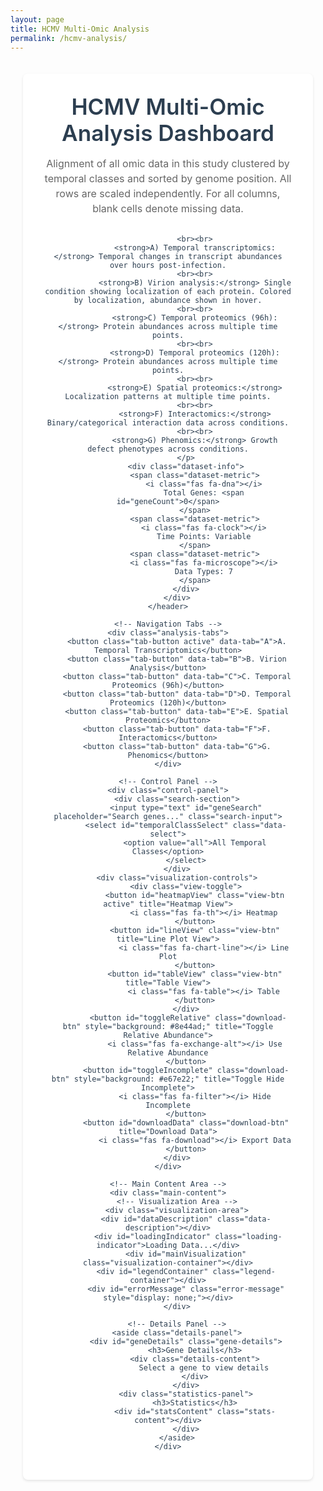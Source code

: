 ```yaml
---
layout: page
title: HCMV Multi-Omic Analysis
permalink: /hcmv-analysis/
---
```


<div class="scientific-dashboard">
    <!-- Header Section -->
    <header class="dashboard-header">
        <h1>HCMV Multi-Omic Analysis Dashboard</h1>
        <div class="header-metadata">
            <p class="description">
                Alignment of all omic data in this study clustered by temporal classes and sorted by genome position.
                All rows are scaled independently. For all columns, blank cells denote missing data.

                <br><br>
                <strong>A) Temporal transcriptomics:</strong> Temporal changes in transcript abundances over hours post-infection.
                <br><br>
                <strong>B) Virion analysis:</strong> Single condition showing localization of each protein. Colored by localization, abundance shown in hover.
                <br><br>
                <strong>C) Temporal proteomics (96h):</strong> Protein abundances across multiple time points.
                <br><br>
                <strong>D) Temporal proteomics (120h):</strong> Protein abundances across multiple time points.
                <br><br>
                <strong>E) Spatial proteomics:</strong> Localization patterns at multiple time points.
                <br><br>
                <strong>F) Interactomics:</strong> Binary/categorical interaction data across conditions.
                <br><br>
                <strong>G) Phenomics:</strong> Growth defect phenotypes across conditions.
            </p>
            <div class="dataset-info">
                <span class="dataset-metric">
                    <i class="fas fa-dna"></i>
                    Total Genes: <span id="geneCount">0</span>
                </span>
                <span class="dataset-metric">
                    <i class="fas fa-clock"></i>
                    Time Points: Variable
                </span>
                <span class="dataset-metric">
                    <i class="fas fa-microscope"></i>
                    Data Types: 7
                </span>
            </div>
        </div>
    </header>

    <!-- Navigation Tabs -->
    <div class="analysis-tabs">
        <button class="tab-button active" data-tab="A">A. Temporal Transcriptomics</button>
        <button class="tab-button" data-tab="B">B. Virion Analysis</button>
        <button class="tab-button" data-tab="C">C. Temporal Proteomics (96h)</button>
        <button class="tab-button" data-tab="D">D. Temporal Proteomics (120h)</button>
        <button class="tab-button" data-tab="E">E. Spatial Proteomics</button>
        <button class="tab-button" data-tab="F">F. Interactomics</button>
        <button class="tab-button" data-tab="G">G. Phenomics</button>
    </div>

    <!-- Control Panel -->
    <div class="control-panel">
        <div class="search-section">
            <input type="text" id="geneSearch" placeholder="Search genes..." class="search-input">
            <select id="temporalClassSelect" class="data-select">
                <option value="all">All Temporal Classes</option>
            </select>
        </div>
        <div class="visualization-controls">
            <div class="view-toggle">
                <button id="heatmapView" class="view-btn active" title="Heatmap View">
                    <i class="fas fa-th"></i> Heatmap
                </button>
                <button id="lineView" class="view-btn" title="Line Plot View">
                    <i class="fas fa-chart-line"></i> Line Plot
                </button>
                <button id="tableView" class="view-btn" title="Table View">
                    <i class="fas fa-table"></i> Table
                </button>
            </div>
             <button id="toggleRelative" class="download-btn" style="background: #8e44ad;" title="Toggle Relative Abundance">
                <i class="fas fa-exchange-alt"></i> Use Relative Abundance
            </button>
            <button id="toggleIncomplete" class="download-btn" style="background: #e67e22;" title="Toggle Hide Incomplete">
                <i class="fas fa-filter"></i> Hide Incomplete
            </button>
            <button id="downloadData" class="download-btn" title="Download Data">
                <i class="fas fa-download"></i> Export Data
            </button>
        </div>
    </div>

    <!-- Main Content Area -->
    <div class="main-content">
        <!-- Visualization Area -->
        <div class="visualization-area">
            <div id="dataDescription" class="data-description"></div>
             <div id="loadingIndicator" class="loading-indicator">Loading Data...</div>
            <div id="mainVisualization" class="visualization-container"></div>
            <div id="legendContainer" class="legend-container"></div>
            <div id="errorMessage" class="error-message" style="display: none;"></div>
        </div>

        <!-- Details Panel -->
        <aside class="details-panel">
            <div id="geneDetails" class="gene-details">
                <h3>Gene Details</h3>
                <div class="details-content">
                    Select a gene to view details
                </div>
            </div>
            <div class="statistics-panel">
                <h3>Statistics</h3>
                <div id="statsContent" class="stats-content"></div>
            </div>
        </aside>
    </div>
</div>

<style>
    :root {
    --primary-color: #2c3e50;
    --secondary-color: #3498db;
    --accent-color: #e74c3c;
    --success-color: #2ecc71;
    --warning-color: #f1c40f;
    --background-color: #f5f6fa;
    --card-background: #ffffff;
    --text-color: #2c3e50;
    --border-color: #dfe6e9;
    --shadow-color: rgba(0, 0, 0, 0.1);
    --transition-speed: 0.3s;
    --legend-font-size: 0.9rem;
    --legend-padding: 10px;
}

.scientific-dashboard {
    max-width: 1600px;
    margin: 0 auto;
    padding: 20px;
    font-family: -apple-system, BlinkMacSystemFont, 'Segoe UI', Roboto, sans-serif;
    color: var(--text-color);
}

.dashboard-header {
    background: var(--card-background);
    padding: 2rem;
    border-radius: 8px;
    box-shadow: 0 2px 4px var(--shadow-color);
    margin-bottom: 2rem;
}

.dashboard-header h1 {
    color: var(--primary-color);
    font-size: 2.2rem;
    margin: 0 0 1rem 0;
    font-weight: 600;
}

.header-metadata {
    display: grid;
    gap: 1rem;
}

.description {
    font-size: 1rem;
    color: #666;
    margin: 0;
    line-height: 1.5;
}

.dataset-info {
    display: flex;
    gap: 2rem;
    font-size: 0.9rem;
}

.dataset-metric {
    display: flex;
    align-items: center;
    gap: 0.5rem;
}

.dataset-metric i {
    color: var(--secondary-color);
}

.analysis-tabs {
    display: flex;
    gap: 0.5rem;
    margin-bottom: 1.5rem;
    overflow-x: auto;
    padding-bottom: 0.5rem;
}

.tab-button {
    padding: 0.8rem 1.2rem;
    border: none;
    background: var(--card-background);
    color: var(--text-color);
    border-radius: 6px;
    cursor: pointer;
    transition: all var(--transition-speed);
    white-space: nowrap;
    font-weight: 500;
}

.tab-button.active {
    background: var(--secondary-color);
    color: white;
}

.control-panel {
    display: grid;
    grid-template-columns: 1fr auto;
    gap: 1rem;
    background: var(--card-background);
    padding: 1rem;
    border-radius: 8px;
    box-shadow: 0 2px 4px var(--shadow-color);
    margin-bottom: 1.5rem;
}

.search-section {
    display: flex;
    gap: 1rem;
}

.search-input {
    padding: 0.8rem 1rem;
    border: 1px solid var(--border-color);
    border-radius: 6px;
    font-size: 1rem;
    min-width: 300px;
}

.data-select {
    padding: 0.8rem;
    border: 1px solid var(--border-color);
    border-radius: 6px;
    background: white;
}

.visualization-controls {
    display: flex;
    gap: 1rem;
    align-items: center;
}

.view-toggle {
    display: flex;
    border: 1px solid var(--border-color);
    border-radius: 6px;
    overflow: hidden;
}

.view-btn {
    padding: 0.8rem 1.2rem;
    border: none;
    background: white;
    cursor: pointer;
    transition: all var(--transition-speed);
    display: flex;
    align-items: center;
    gap: 0.5rem;
}

.view-btn.active {
    background: var(--secondary-color);
    color: white;
}

.download-btn {
    padding: 0.8rem 1.2rem;
    background: var(--success-color);
    color: white;
    border: none;
    border-radius: 6px;
    cursor: pointer;
    transition: all var(--transition-speed);
    display: flex;
    align-items: center;
    gap: 0.5rem;
}

.main-content {
    display: grid;
    grid-template-columns: 250px 1fr 300px;
    gap: 1.5rem;
    margin-top: 1.5rem;
}

.filters-panel {
    background: var(--card-background);
    padding: 1.5rem;
    border-radius: 8px;
    box-shadow: 0 2px 4px var(--shadow-color);
}

.filter-section h3 {
    margin: 0 0 1rem 0;
    font-size: 1.1rem;
    color: var(--primary-color);
}

.filter-group {
    margin-bottom: 1.5rem;
}

.filter-group h4 {
    margin: 0 0 0.8rem 0;
    font-size: 0.9rem;
    color: #666;
}

.range-slider {
    margin-top: 1rem;
}

.visualization-area {
    background: var(--card-background);
    padding: 1.5rem;
    border-radius: 8px;
    box-shadow: 0 2px 4px var(--shadow-color);
    display: flex;
    flex-direction: column;
    gap: 1rem;
     position: relative; /* For loading indicator */
}

.data-description {
    padding: 1rem;
    background: #f8f9fa;
    border-radius: 6px;
    font-size: 0.9rem;
    line-height: 1.5;
}

.visualization-container {
    flex-grow: 1;
    min-height: 500px;
    overflow-x: auto;
}

.legend-container {
    padding: var(--legend-padding);
    background: #f8f9fa;
    border-radius: 6px;
    font-size: var(--legend-font-size);
    display: flex;
    flex-wrap: wrap;
    gap: 10px;
}

.details-panel {
    background: var(--card-background);
    padding: 1.5rem;
    border-radius: 8px;
    box-shadow: 0 2px 4px var(--shadow-color);
    display: flex;
    flex-direction: column;
    gap: 1.5rem;
}

.gene-details h3,
.statistics-panel h3 {
    margin: 0 0 1rem 0;
    font-size: 1.1rem;
    color: var(--primary-color);
}

.details-content,
.stats-content {
    font-size: 0.9rem;
    line-height: 1.5;
}

.data-table {
    width: 100%;
    border-collapse: collapse;
    font-size: 0.9rem;
}

.data-table th,
.data-table td {
    border: 1px solid var(--border-color);
    padding: 8px;
    text-align: center;
}

.data-table th {
    background: var(--secondary-color);
    color: white;
}

.data-table tr:nth-child(even) {
    background: #f2f2f2;
}

.error-message {
    padding: 1rem;
    background: var(--warning-color);
    color: white;
    border-radius: 6px;
    margin-bottom: 1rem;
    font-weight: bold;
}

/* Loading indicator */
.loading-indicator {
    position: absolute;
    top: 50%;
    left: 50%;
    transform: translate(-50%, -50%);
    font-size: 1.2em;
    color: #777;
    display: none; /* Initially hidden */
}

.loading-indicator.show {
    display: block;
}


@media (max-width: 1400px) {
    .main-content {
        grid-template-columns: 1fr;
    }

    .filters-panel {
        display: grid;
        grid-template-columns: repeat(auto-fit, minmax(200px, 1fr));
        gap: 1rem;
    }
}

@media (max-width: 768px) {
    .control-panel {
        grid-template-columns: 1fr;
    }

    .search-section {
        flex-direction: column;
    }

    .visualization-controls {
        justify-content: space-between;
    }

    .search-input {
        min-width: auto;
    }
}
</style>

<script src="https://cdn.plot.ly/plotly-latest.min.js"></script>
<script src="https://cdnjs.cloudflare.com/ajax/libs/noUiSlider/15.7.1/nouislider.min.js"></script>
<link href="https://cdnjs.cloudflare.com/ajax/libs/noUiSlider/15.7.1/nouislider.min.css" rel="stylesheet"/>
<script src="https://kit.fontawesome.com/a076d05399.js"></script>

<script>
  const colorPalettes = {
        localization: {
            'Lysosome': '#1f77b4',
            'Golgi': '#ff7f0e',
            'Peroxisome': '#2ca02c',
            'ER': '#d62728',
            'Nucleus': '#9467bd',
            'Mitochondria': '#8c564b',
            'Undefined': '#7f7f7f',
            'Tegument': '#e377c2',
            'Capsid': '#bcbd22',
            'Envelope': '#17becf',
            'Other': '#8c564b'
        },
        hcpi: {
            '1': '#2ca02c',
            '0': '#d62728'
        },
        phenomics_p1_p2: {
            'Y': '#2ca02c',
            'N': '#d62728'
        },
        temporalClass: {
            'Early': '#1f77b4',
            'Mid': '#ff7f0e',
            'Late': '#2ca02c',
            'Undefined': '#7f7f7f'
        }
    };

    const dataCategories = {
        A: {
            description: 'A) Temporal transcriptomics: Temporal changes in transcript abundances over hours.',
            title: 'A. Temporal Transcriptomics',
            columns: null,
            dataType: 'numeric',
            file: '/assets/tables/A_Temporal_Transcriptomics.csv'
        },
        B: {
            description: 'B) Virion Analysis: Single condition showing protein localization, colored by localization.',
            title: 'B. Virion Analysis',
            columns: null,
            dataType: 'mixed',
            file: '/assets/tables/B_Viral_Proteins.csv'
        },
        C: {
            description: 'C) Temporal Proteomics (96h): Protein abundances across multiple time points.',
            title: 'C. Temporal Proteomics (96h)',
            columns: null,
            dataType: 'numeric',
            file: '/assets/tables/C_Temporal_Proteomics_96.csv'
        },
        D: {
            description: 'D) Temporal Proteomics (120h): Protein abundances across multiple time points.',
            title: 'D. Temporal Proteomics (120h)',
            columns: null,
            dataType: 'numeric',
            file: '/assets/tables/D_Temporal_Proteomics_120_NoSuffix.csv'
        },
        E: {
            description: 'E) Spatial Proteomics: Localization patterns over time points.',
            title: 'E. Spatial Proteomics',
            columns: null,
            dataType: 'categorical',
            file: '/assets/tables/E_Spatial_Proteomics_NoSuffix.csv'
        },
        F: {
            description: 'F) Interactomics: Binary/categorical interaction data across conditions.',
            title: 'F. Interactomics',
            columns: null,
            dataType: 'binary',
            file: '/assets/tables/F_Interactomics.csv'
        },
        G: {
            description: 'G. Phenomics: Growth defect phenotypes across conditions.',
            title: 'G. Phenomics',
            columns: null,
            dataType: 'categorical',
            file: '/assets/tables/G_Phenomics.csv'
        }
    };

    let rawData = {};
    let processedData = {};
    let currentTab = 'A';
    let currentView = 'heatmap';
    let allGeneNames = [];
    let hideIncomplete = false;
    let useRelative = false;
    const numericColorScale = 'Viridis';
    const debug = false;

    document.addEventListener('DOMContentLoaded', initializeDashboard);

    async function initializeDashboard() {
        showLoading(true);
        try {
            await loadAllData();
            setupEventListeners();
            setupFilters();
            updateVisualization();
            updateDashboardMetrics();
        } catch (error) {
            handleError(error);
        } finally {
           showLoading(false);
        }
    }

    async function loadAllData() {
        const fetchPromises = Object.keys(dataCategories).map(cat => {
            return fetchCSV(dataCategories[cat].file)
                .then(csvData => {
                    rawData[cat] = csvData;
                    const headers = Object.keys(csvData[0] || {});
                    const metadataFields = ['Gene', 'Temporal_Class', 'Loc.', 'Abd.', 'HCIP', 'P1', 'P2'];
                    const dataCols = headers.filter(h => !metadataFields.includes(h));
                    dataCategories[cat].columns = dataCols;
                    processedData[cat] = processDataByCategory(csvData, dataCols, dataCategories[cat].dataType);
                })
                .catch(error => {
                    handleError(`Error loading ${dataCategories[cat].file}: ${error}`);
                    throw error;
                });
        });
        await Promise.all(fetchPromises);
        allGeneNames = Array.from(new Set(Object.values(rawData).flat().map(d => d.Gene))).sort();
    }

    async function fetchCSV(url) {
        const response = await fetch(url);
        if (!response.ok) {
            throw new Error(`Failed to fetch ${url}: ${response.status} ${response.statusText}`);
        }
        const csvText = await response.text();
        return parseCSV(csvText);
    }

    function parseCSV(csvText) {
        const lines = csvText.split('\n').filter(line => line.trim() !== '');
        if (lines.length === 0) return [];
        const headers = lines[0].split(',').map(h => h.trim());
        const data = lines.slice(1).map(line => {
            const values = line.split(',').map(v=>v.trim());
            return headers.reduce((obj,header,index)=>{
                obj[header] = values[index]||'';
                return obj;
            },{});
        });
        return data;
    }

    function processDataByCategory(data, columns, dataType) {
        return data.map(row => {
            const loc = row['Loc.'] && row['Loc.'].trim() !== '' ? row['Loc.'] : 'Undefined';
            const abd = row['Abd.'] || '';
            const hcpi = row['HCIP'] || '';
            const p1 = row['P1'] || '';
            const p2 = row['P2'] || '';
            const temporalClass = row['Temporal_Class'] && row['Temporal_Class'].trim() !== '' ? row['Temporal_Class'] : 'Undefined';

            let values = columns.map(col => {
                const val = row[col] || '';
                if (['categorical', 'binary', 'mixed'].includes(dataType)) {
                    return val.trim() === '' ? 'Undefined' : val;
                }
                return val;
            });

            return {
                gene: row.Gene,
                values: values,
                metadata: {
                    localization: loc,
                    abundance: abd,
                    hcpi: hcpi,
                    p1: p1,
                    p2: p2,
                    temporalClass: temporalClass
                },
                dataType: dataType
            };
        });
    }

    function updateDashboardMetrics() {
        const geneCountEl = document.getElementById('geneCount');
        if (geneCountEl) geneCountEl.textContent = allGeneNames.length;
    }

    function isTimeColumn(col) {
        return /\d+h$/.test(col);
    }

    function parseHour(col) {
        const match = col.match(/(\d+)h$/);
        return match ? parseInt(match[1], 10) : null;
    }

    function getPlotColumns(columns) {
        const timeCols = columns.filter(isTimeColumn);
        if (timeCols.length === columns.length) {
            return timeCols.sort((a, b) => parseHour(a) - parseHour(b));
        }
        return columns;
    }

    function applyRelativeAbundance(data) {
        const currentType = dataCategories[currentTab].dataType;
        if (!useRelative || (currentType !== 'numeric' && currentType !== 'mixed')) return data;

        return data.map(d => {
            const nums = d.values.map(v => parseFloat(v));
            const validNums = nums.filter(n => !isNaN(n));
            if (validNums.length === 0) return d;
            const maxVal = Math.max(...validNums);
            if (maxVal > 0) {
                const newValues = d.values.map(val => {
                    const x = parseFloat(val);
                    return isNaN(x) ? 'Undefined' : (x / maxVal).toString();
                });
                return { ...d, values: newValues };
            }
            return d;
        });
    }


    function filterData() {
        let filteredData = processedData[currentTab];
        filteredData = applyRelativeAbundance(filteredData);

        const temporalClassSelect = document.getElementById('temporalClassSelect');
        if (temporalClassSelect && temporalClassSelect.value !== 'all') {
            filteredData = filteredData.filter(d => d.metadata.temporalClass === temporalClassSelect.value);
        }

        const dataType = dataCategories[currentTab].dataType;
        const slider = document.getElementById('abundanceSlider');
        if ((dataType === 'numeric' || dataType === 'mixed') && slider && slider.noUiSlider) {
            const [min, max] = slider.noUiSlider.get().map(parseFloat);
            filteredData = filteredData.filter(d => {
                return d.values.some(v => {
                    const val = parseFloat(v);
                    return !isNaN(val) && val >= min && val <= max;
                });
            });
        }

        const searchTerm = (document.getElementById('geneSearch').value || '').toLowerCase();
        if (searchTerm) {
            filteredData = filteredData.filter(d => d.gene.toLowerCase().includes(searchTerm));
        }

        if (hideIncomplete) {
            filteredData = filteredData.filter(d => {
                return !d.values.some(v => v === 'Undefined' || v === '' || v === 'N/A');
            });
        }

        return filteredData;
    }

    function filterDataForDisplay() {
        return filterData();
    }

    function createHeatmap(data, columns) {
    const sortedCols = getPlotColumns(columns);
    const colIndices = sortedCols.map(c=>columns.indexOf(c));

    const geneIndex = {};
    allGeneNames.forEach((g,i)=>geneIndex[g]=i);
    const zValues = Array.from({length:allGeneNames.length},()=>Array(columns.length).fill(null));

    data.forEach(d=>{
        const idx = geneIndex[d.gene];
        d.values.forEach((val,i)=>{
            const num = parseFloat(val);
            zValues[idx][i] = isNaN(num)?null:num;
        });
    });

    const reorderedZ = zValues.map(row=>colIndices.map(i=>row[i]));
    const plotData=[{
        z: reorderedZ,
        x: sortedCols,
        y: allGeneNames,
        type:'heatmap',
        colorscale:numericColorScale,
        hoverongaps:false,
        colorbar:{title:'Abundance',titleside:'right'},
        hovertemplate:'Gene: %{y}<br>%{x}: %{z}<extra></extra>'
    }];

    const layout={
        title:dataCategories[currentTab].title,
        xaxis:{title:'Time (hours)',side:'bottom',automargin:true},
        yaxis:{title:'Genes',automargin:true},
        margin:{t:50,r:50,b:150,l:200},
        height:800,
        hovermode:'closest'
    };

    Plotly.newPlot('mainVisualization',plotData,layout,{responsive:true});
}

function createCategoricalHeatmap(data, columns, categoryType) {
    const sortedCols = getPlotColumns(columns);
    const colIndices = sortedCols.map(c=>columns.indexOf(c));

    const geneIndex={};
    allGeneNames.forEach((g,i)=>geneIndex[g]=i);
    const zValues = Array.from({length:allGeneNames.length},()=>Array(columns.length).fill('Undefined'));
    data.forEach(d=>{
        const idx=geneIndex[d.gene];
        d.values.forEach((val,i)=>{
            zValues[idx][i]=val||'Undefined';
        });
    });

    const reorderedZ = zValues.map(row=>colIndices.map(i=>row[i]));

    const uniqueCategories=Array.from(new Set(reorderedZ.flat())).sort();
    let palette = colorPalettes.localization;
    if(categoryType==='hcpi') palette=colorPalettes.hcpi;
    else if(categoryType==='phenomics') palette=colorPalettes.phenomics_p1_p2;

    const colorScale = uniqueCategories.map(cat=>palette[cat]||'#7f7f7f');
    const zNumeric = reorderedZ.map(row=>row.map(val=>uniqueCategories.indexOf(val)));
    const plotlyColorscale=uniqueCategories.map((cat,i)=>[i/(uniqueCategories.length-1),colorScale[i]]);

    const plotData=[{
        z:zNumeric,
        x:sortedCols,
        y:allGeneNames,
        type:'heatmap',
        colorscale:plotlyColorscale,
        showscale:false,
        hoverongaps:false,
        text:reorderedZ,
        hovertemplate:'Gene: %{y}<br>%{x}: %{text}<extra></extra>'
    }];

    const layout={
        title:dataCategories[currentTab].title,
        xaxis:{title:'Time (hours)',automargin:true},
        yaxis:{title:'Genes',automargin:true},
        margin:{t:50,r:50,b:150,l:200},
        height:800,
        hovermode:'closest'
    };

     Plotly.newPlot('mainVisualization',plotData,layout,{responsive:true}).then(()=>{
          createLegend(uniqueCategories,colorScale);
     });
}

    function createLinePlot(data, columns) {
        const currentType = dataCategories[currentTab].dataType;
        if (currentType !== 'numeric' && currentType !== 'mixed') {
            createDataTable(data, columns);
            return;
        }

        const sortedCols = getPlotColumns(columns);
        const times = sortedCols.map(c => isTimeColumn(c) ? parseHour(c) : c);
        const numericTimes = times.every(t => typeof t === 'number');
        const xValues = numericTimes ? times : sortedCols;

        const traces = data.map(d => {
            const yVals = d.values.map(v => parseFloat(v));
            const reorderedY = sortedCols.map(c => {
                const originalIndex = columns.indexOf(c);
                return parseFloat(d.values[originalIndex]);
            });

            return {
                x: xValues,
                y: reorderedY,
                name: d.gene,
                mode: 'lines+markers',
                type: 'scatter',
                hovertemplate: 'Gene: ' + d.gene + '<br>%{x}: %{y}<extra></extra>'
            };
        });

        const xLabel = numericTimes ?'Time (hours)' : 'Conditions';
        const yLabel = 'Abundance';

        const layout = {
            title: dataCategories[currentTab].title,
            xaxis: { title: xLabel, automargin: true },
            yaxis: { title: yLabel, autorange: true },
            margin: { t: 50, r: 50, b: 100, l: 100 },
            height: 800,
            hovermode: 'closest',
            showlegend: true
        };

        Plotly.newPlot('mainVisualization', traces, layout, { responsive: true });
    }

    function createDataTable(data, columns) {
        const tableContainer = document.getElementById('mainVisualization');
        if (!tableContainer) return;
        tableContainer.innerHTML = '';

        const table = document.createElement('table');
        table.className = 'data-table';
        const thead = document.createElement('thead');
        const headerRow = document.createElement('tr');
        headerRow.innerHTML = `<th>Gene</th>${columns.map(col => `<th>${col}</th>`).join('')}`;
        thead.appendChild(headerRow);
        table.appendChild(thead);

        const tbody = document.createElement('tbody');
        allGeneNames.forEach(gene => {
            const d = data.find(x => x.gene === gene);
            const row = document.createElement('tr');
            row.innerHTML = `<td>${gene}</td>${d ? d.values.map(v => `<td>${v}</td>`).join('') : columns.map(() => '<td>N/A</td>').join('')}`;
            tbody.appendChild(row);
        });
        table.appendChild(tbody);
        tableContainer.appendChild(table);
    }


    function createSingleConditionPlotForB(data) {
         const columns = dataCategories[currentTab].columns;
        if (columns.length === 0) return;
        const singleCol = columns[0];

        const geneNames = data.map(d => d.gene);
        const y = geneNames;
        const x = Array(geneNames.length).fill('Virion');
        const markerColor = data.map(d => colorPalettes.localization[d.metadata.localization] || '#7f7f7f');
        const hoverText = data.map(d => {
            const val = d.values[0];
            const abd = parseFloat(val);
            const loc = d.metadata.localization;
            return `Gene: ${d.gene}<br>${singleCol}: ${abd}<br>Loc: ${loc}`;
        });

        const plotData = [{
            x: x,
            y: y,
            mode: 'markers',
            type: 'scatter',
            hoverinfo: 'text',
            text: hoverText,
            marker: {
                size: 10,
                color: markerColor,
                line: { width: 1, color: '#333' },
                opacity: 0.7
            },
            hovertemplate: '%{text}<extra></extra>'
        }];

        const layout = {
            title: dataCategories[currentTab].title,
            xaxis: { title: 'Virion', automargin: true, showticklabels: false },
            yaxis: { title: 'Genes', automargin: true, type: 'category', categoryorder: 'array', categoryarray: geneNames },
            margin: { t: 50, r: 50, b: 100, l: 200 },
            height: 800,
            hovermode: 'closest'
        };

        Plotly.newPlot('mainVisualization', plotData, layout, { responsive: true });
    }

    function createLegend(categories, colors) {
        const legendContainer = document.getElementById('legendContainer');
        if (!legendContainer) return;
        legendContainer.innerHTML = '';
        categories.forEach((cat, i) => {
            const item = document.createElement('div');
            item.style.display = 'flex';
            item.style.alignItems = 'center';

            const colorBox = document.createElement('div');
            colorBox.style.width = '15px';
            colorBox.style.height = '15px';
            colorBox.style.marginRight = '5px';
            colorBox.style.backgroundColor = colors[i];
            colorBox.style.border = '1px solid #ccc';

            const label = document.createElement('span');
            label.textContent = cat;

            item.appendChild(colorBox);
            item.appendChild(label);
            legendContainer.appendChild(item);
        });
    }


    function updateVisualization() {
        const data = filterDataForDisplay();
        const columns = dataCategories[currentTab].columns;
        const descEl = document.getElementById('dataDescription');
        if (descEl) descEl.textContent = dataCategories[currentTab].description;

        const vizContainer = document.getElementById('mainVisualization');
        if (vizContainer) vizContainer.innerHTML = '';
        const legendContainer = document.getElementById('legendContainer');
        if (legendContainer) legendContainer.innerHTML = '';

        const dataType = dataCategories[currentTab].dataType;

         if (currentTab === 'B') {
            if (currentView === 'heatmap') {
                createSingleConditionPlotForB(data);
            } else if (currentView === 'lineplot') {
                 createSingleConditionPlotForB(data);
            } else if (currentView === 'table') {
                createDataTable(data, columns);
            }
            return;
        }

        if (currentView === 'heatmap') {
            if (dataType === 'numeric') {
                createHeatmap(data, columns);
            } else if (dataType === 'categorical') {
                createCategoricalHeatmap(data, columns, 'localization');
            } else if (dataType === 'binary') {
                createCategoricalHeatmap(data, columns, 'hcpi');
            } else if (dataType === 'mixed') {
                  if (isAnyNumeric(data)) createHeatmap(data, columns);
                else createDataTable(data, columns);
            }
        } else if (currentView === 'lineplot') {
             if(dataType==='numeric'||dataType==='mixed') {
                if(isAnyNumeric(data)) createLinePlot(data, columns);
                else createDataTable(data, columns);
            } else {
                createDataTable(data, columns);
            }
        } else if (currentView === 'table') {
            createDataTable(data, columns);
        }
    }
    function isAnyNumeric(data) {
      return data.some(d => d.values.some(v => !isNaN(parseFloat(v))));
    }

    function setupEventListeners() {
       const tabButtons = document.querySelectorAll('.tab-button');
        tabButtons.forEach(button => {
            button.addEventListener('click', e => {
                tabButtons.forEach(b => b.classList.remove('active'));
                e.target.classList.add('active');
                currentTab = e.target.dataset.tab;
                 setActiveViewButton('heatmapView');
                currentView = 'heatmap';
                setupFilters();
                updateVisualization();
            });
        });

         const viewButtons = document.querySelectorAll('.view-btn');
        viewButtons.forEach(button => {
            button.addEventListener('click', e => {
                viewButtons.forEach(b => b.classList.remove('active'));
                e.target.classList.add('active');
                currentView = e.target.id.replace('View', '').toLowerCase();
                updateVisualization();
            });
        });


        const searchInput = document.getElementById('geneSearch');
        if (searchInput) {
            searchInput.addEventListener('input', () => updateVisualization());
        }

        const downloadBtn = document.getElementById('downloadData');
        if (downloadBtn) downloadBtn.addEventListener('click', downloadCurrentData);

         const toggleIncompleteBtn = document.getElementById('toggleIncomplete');
        if (toggleIncompleteBtn) {
            toggleIncompleteBtn.addEventListener('click', () => {
                hideIncomplete = !hideIncomplete;
                toggleIncompleteBtn.textContent = hideIncomplete ? "Show All" : "Hide Incomplete";
                updateVisualization();
            });
        }

          const toggleRelativeBtn = document.getElementById('toggleRelative');
        if (toggleRelativeBtn) {
            toggleRelativeBtn.addEventListener('click', () => {
                useRelative = !useRelative;
                toggleRelativeBtn.textContent = useRelative ? "Use Absolute Abundance" : "Use Relative Abundance";
                updateVisualization();
            });
        }

          const mainViz = document.getElementById('mainVisualization');
        mainViz.addEventListener('plotly_click', function (event) {
            if (event && event.points && event.points.length > 0) {
                const gene = event.points[0].y;
                displayGeneDetails(gene);
                displayStatistics(gene);
            }
        });
    }

    function setActiveViewButton(activeButtonId) {
         const viewButtons = document.querySelectorAll('.view-btn');
        viewButtons.forEach(button => {
            if (button.id === activeButtonId) button.classList.add('active');
            else button.classList.remove('active');
        });
    }

    function downloadCurrentData() {
        const data = filterDataForDisplay();
        const columns = dataCategories[currentTab].columns;
        const csv = [
            ['Gene', ...columns].join(','),
            ...allGeneNames.map(gene => {
                const d = data.find(x => x.gene === gene);
                return d ? [gene, ...d.values].join(',') : [gene, ...columns.map(() => 'N/A')].join(',');
            })
        ].join('\n');

        const blob = new Blob([csv], { type: 'text/csv' });
        const url = window.URL.createObjectURL(blob);
        const a = document.createElement('a');
        a.href = url;
        a.download = `hcmv_${currentTab}_data.csv`;
        document.body.appendChild(a);
        a.click();
        document.body.removeChild(a);
        window.URL.revokeObjectURL(url);
    }

     function setupFilters() {
         const temporalClassSelect = document.getElementById('temporalClassSelect');
        if (temporalClassSelect) {
            temporalClassSelect.innerHTML = '<option value="all">All Temporal Classes</option>';
            const classes = Array.from(new Set(processedData[currentTab].map(d => d.metadata.temporalClass))).sort();
            classes.forEach(cls => {
                const option = document.createElement('option');
                option.value = cls;
                option.textContent = cls;
                temporalClassSelect.appendChild(option);
            });
            temporalClassSelect.removeEventListener('change', updateVisualization);
            temporalClassSelect.addEventListener('change', () => updateVisualization());
        }

         const dataType = dataCategories[currentTab].dataType;
        if (dataType === 'numeric' || dataType === 'mixed') {
            setupAbundanceSlider();
        } else {
             const slider = document.getElementById('abundanceSlider');
            if (slider && slider.noUiSlider) {
                slider.noUiSlider.destroy();
                slider.innerHTML = '';
            }
        }
    }

   function setupAbundanceSlider() {
     const slider = document.getElementById('abundanceSlider');
        if (!slider) return;

        let currentData = processedData[currentTab];
         const nums = currentData.flatMap(d => d.values.map(v => parseFloat(v)).filter(n => !isNaN(n)));
        if (nums.length === 0) {
            if (slider.noUiSlider) { slider.noUiSlider.destroy(); slider.innerHTML = ''; }
            return;
        }
        const minVal = Math.min(...nums);
        const maxVal = Math.max(...nums);

        if (!slider.noUiSlider) {
            noUiSlider.create(slider, {
                start: [minVal, maxVal],
                connect: true,
                range: { 'min': minVal, 'max': maxVal },
                tooltips: true,
                format: {
                    to: value => value.toFixed(2),
                    from: value => Number(value)
                }
            });
             slider.noUiSlider.on('update', () => updateVisualization());
        } else {
            slider.noUiSlider.updateOptions({
                range: { min: minVal, max: maxVal },
                start: [minVal, maxVal]
            });
        }
    }


    function displayGeneDetails(gene) {
        const detailsEl = document.getElementById('geneDetails').querySelector('.details-content');
        if (!detailsEl) return;
        const catData = Object.values(rawData).flat();
        const geneData = catData.find(d => d.Gene === gene);
        if (geneData) {
            detailsEl.innerHTML = `
                <strong>Gene:</strong> ${geneData.Gene}<br>
                <strong>Temporal_Class:</strong> ${geneData['Temporal_Class'] || 'N/A'}<br>
                <strong>Localization:</strong> ${geneData['Loc.'] || 'N/A'}<br>
                <strong>Abundance:</strong> ${geneData['Abd.'] || 'N/A'}<br>
                <strong>HCIP:</strong> ${geneData['HCIP'] || 'N/A'}<br>
                <strong>P1:</strong> ${geneData['P1'] || 'N/A'}<br>
                <strong>P2:</strong> ${geneData['P2'] || 'N/A'}
            `;
        } else {
            detailsEl.textContent = 'Gene details not found.';
        }
    }
  function displayStatistics(gene) {
        const statsEl = document.getElementById('statsContent');
        if (!statsEl) return;
        const geneRow = rawData[currentTab].find(d => d.Gene === gene);
        if (geneRow && dataCategories[currentTab].columns.length > 0) {
             const cols = dataCategories[currentTab].columns;
            const nums = cols.map(c => parseFloat(geneRow[c])).filter(n => !isNaN(n));
            const meanAbundance = nums.length > 0 ? (nums.reduce((a, b) => a + b, 0) / nums.length).toFixed(2) : 'N/A';
            statsEl.innerHTML = `
                <strong>Mean Abundance (Current Tab):</strong> ${meanAbundance}<br>
                 <strong>Temporal_Class:</strong> ${geneRow['Temporal_Class']||'N/A'}<br>
                 <strong>HCIP:</strong> ${geneRow['HCIP']||'N/A'}<br>
                <strong>P1:</strong> ${geneRow['P1']||'N/A'}<br>
                <strong>P2:</strong> ${geneRow['P2']||'N/A'}
            `;
        } else {
            statsEl.textContent = 'Statistics not available for this gene.';
        }
    }
    function showLoading(show) {
        const loadingIndicator = document.getElementById('loadingIndicator');
        if(loadingIndicator) {
           loadingIndicator.classList.toggle('show',show);
        }
     }
    function handleError(error) {
      console.error("Error:", error);
        const errorDiv = document.getElementById('errorMessage');
        if (errorDiv) {
            errorDiv.textContent = 'An error occurred: ' + error;
            errorDiv.style.display = 'block';
        }
    }
</script>
